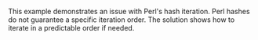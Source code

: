 This example demonstrates an issue with Perl's hash iteration.  Perl hashes do not guarantee a specific iteration order.  The solution shows how to iterate in a predictable order if needed.